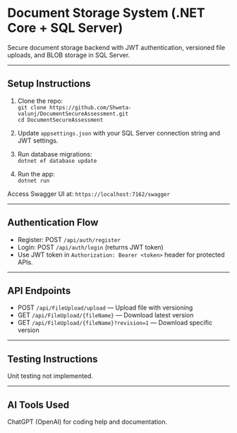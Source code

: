 # Document Storage System (.NET Core + SQL Server)

Secure document storage backend with JWT authentication, versioned file uploads, and BLOB storage in SQL Server.

---

## Setup Instructions

1. Clone the repo:  
   `git clone https://github.com/Shweta-valunj/DocumentSecureAssessment.git`  
   `cd DocumentSecureAssessment`


2. Update `appsettings.json` with your SQL Server connection string and JWT settings.

3. Run database migrations:  
   `dotnet ef database update`

4. Run the app:  
   `dotnet run`

Access Swagger UI at: `https://localhost:7162/swagger`

---

## Authentication Flow

- Register: POST `/api/auth/register`  
- Login: POST `/api/auth/login` (returns JWT token)  
- Use JWT token in `Authorization: Bearer <token>` header for protected APIs.

---

## API Endpoints

- POST `/api/FileUpload/upload` — Upload file with versioning  
- GET `/api/FileUpload/{fileName}` — Download latest version  
- GET `/api/FileUpload/{fileName}?revision=1` — Download specific version

---

## Testing Instructions

Unit testing not implemented.

---
## AI Tools Used

ChatGPT (OpenAI) for coding help and documentation.
